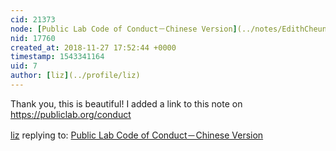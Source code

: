 ```yaml
---
cid: 21373
node: [Public Lab Code of Conduct－Chinese Version](../notes/EdithCheung/11-27-2018/public-lab-code-of-conduct-chinese-version)
nid: 17760
created_at: 2018-11-27 17:52:44 +0000
timestamp: 1543341164
uid: 7
author: [liz](../profile/liz)
---
```


Thank you, this is beautiful! I added a link to this note on https://publiclab.org/conduct

[liz](../profile/liz) replying to: [Public Lab Code of Conduct－Chinese Version](../notes/EdithCheung/11-27-2018/public-lab-code-of-conduct-chinese-version)

